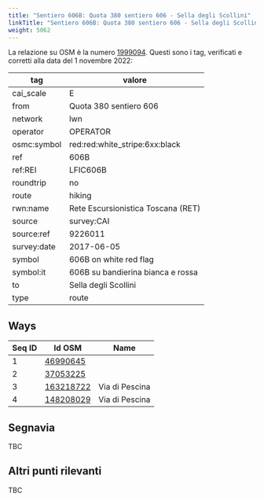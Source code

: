 ```yaml
---
title: "Sentiero 606B: Quota 380 sentiero 606 - Sella degli Scollini"
linkTitle: "Sentiero 606B: Quota 380 sentiero 606 - Sella degli Scollini"
weight: 5062
---
```


La relazione su OSM è la numero [1999094]. Questi sono i tag, verificati e corretti alla data del 1 novembre 2022:

| tag         | valore                                                 |
|-------------|--------------------------------------------------------|
| cai_scale   | E                                                      |
| from        | Quota 380 sentiero 606                                 |
| network     | lwn                                                    |
| operator    | OPERATOR                                               |
| osmc:symbol | red:red:white_stripe:6xx:black                         |
| ref         | 606B                                                   |
| ref:REI     | LFIC606B                                               |
| roundtrip   | no                                                     |
| route       | hiking                                                 |
| rwn:name    | Rete Escursionistica Toscana (RET)                     |
| source      | survey:CAI                                             |
| source:ref  | 9226011                                                |
| survey:date | 2017-06-05                                             |
| symbol      | 606B on white red flag                                 |
| symbol:it   | 606B su bandierina bianca e rossa                      |
| to          | Sella degli Scollini                                   |
| type        | route                                                  |

## Ways

| Seq ID | Id OSM       | Name                         |
|--------|--------------|------------------------------|
|  1     | [46990645]   |                              |
|  2     | [37053225]   |                              |
|  3     | [163218722]  | Via di Pescina               |
|  4     | [148208029]  | Via di Pescina               |

## Segnavia

TBC

## Altri punti rilevanti

TBC

[1999094]:https://www.openstreetmap.org/relation/1999094

[46990645]:https://www.openstreetmap.org/way/46990645
[37053225]:https://www.openstreetmap.org/way/37053225
[163218722]:https://www.openstreetmap.org/way/163218722
[148208029]:https://www.openstreetmap.org/way/148208029

